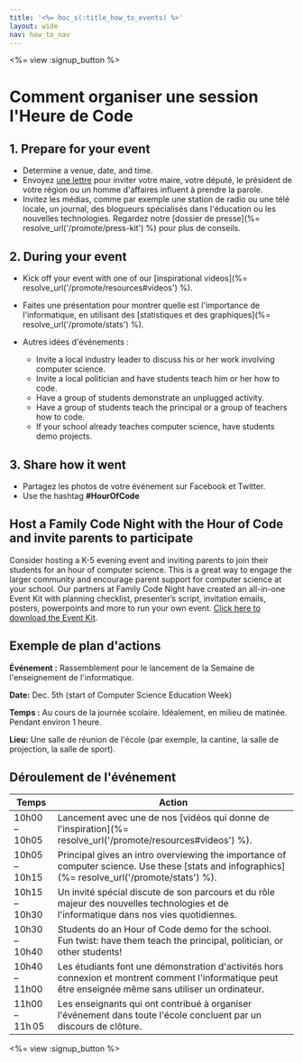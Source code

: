 ```yaml
---
title: '<%= hoc_s(:title_how_to_events) %>'
layout: wide
nav: how_to_nav
---
```

<%= view :signup_button %>

# Comment organiser une session l'Heure de Code

## 1. Prepare for your event

- Determine a venue, date, and time.
- Envoyez [une lettre](https://docs.google.com/a/code.org/document/d/1eP41sKW7y0qq_JvkRIgZK8dWYICaGRZ4CCDETXa78wY/edit) pour inviter votre maire, votre député, le président de votre région ou un homme d'affaires influent à prendre la parole.
- Invitez les médias, comme par exemple une station de radio ou une télé locale, un journal, des blogueurs spécialisés dans l'éducation ou les nouvelles technologies. Regardez notre [dossier de presse](%= resolve_url('/promote/press-kit') %) pour plus de conseils.

## 2. During your event

- Kick off your event with one of our [inspirational videos](%= resolve_url('/promote/resources#videos') %).
- Faites une présentation pour montrer quelle est l'importance de l'informatique, en utilisant des [statistiques et des graphiques](%= resolve_url('/promote/stats') %).   
      
    
- Autres idées d'événements : 
    - Invite a local industry leader to discuss his or her work involving computer science.
    - Invite a local politician and have students teach him or her how to code.
    - Have a group of students demonstrate an unplugged activity.
    - Have a group of students teach the principal or a group of teachers how to code.
    - If your school already teaches computer science, have students demo projects.

## 3. Share how it went

- Partagez les photos de votre événement sur Facebook et Twitter. 
- Use the hashtag **#HourOfCode**

## Host a Family Code Night with the Hour of Code and invite parents to participate

Consider hosting a K-5 evening event and inviting parents to join their students for an hour of computer science. This is a great way to engage the larger community and encourage parent support for computer science at your school. Our partners at Family Code Night have created an all-in-one Event Kit with planning checklist, presenter’s script, invitation emails, posters, powerpoints and more to run your own event. [Click here to download the Event Kit](http://www.familycodenight.org/DownloadCodeDotOrg.html).

## Exemple de plan d'actions

**Événement :** Rassemblement pour le lancement de la Semaine de l'enseignement de l'informatique.

**Date:** Dec. 5th (start of Computer Science Education Week)

**Temps :** Au cours de la journée scolaire. Idéalement, en milieu de matinée. Pendant environ 1 heure.

**Lieu:** Une salle de réunion de l'école (par exemple, la cantine, la salle de projection, la salle de sport).   
  


## Déroulement de l'événement

| Temps          | Action                                                                                                                                                   |
| -------------- | -------------------------------------------------------------------------------------------------------------------------------------------------------- |
| 10h00 – 10h05  | Lancement avec une de nos [vidéos qui donne de l'inspiration](%= resolve_url('/promote/resources#videos') %).                                            |
| 10h05 – 10h15  | Principal gives an intro overviewing the importance of computer science. Use these [stats and infographics](%= resolve_url('/promote/stats') %).         |
| 10h15 – 10h30  | Un invité spécial discute de son parcours et du rôle majeur des nouvelles technologies et de l'informatique dans nos vies quotidiennes.                  |
| 10h30 – 10h40  | Students do an Hour of Code demo for the school. Fun twist: have them teach the principal, politician, or other students!                                |
| 10h40 – 11h00  | Les étudiants font une démonstration d'activités hors connexion et montrent comment l'informatique peut être enseignée même sans utiliser un ordinateur. |
| 11h00 – 11h 05 | Les enseignants qui ont contribué à organiser l'événement dans toute l'école concluent par un discours de clôture.                                       |

<%= view :signup_button %>